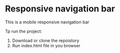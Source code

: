 # Responsive navigation bar

This is a mobile responsive navigation bar

Tp run the project:
1. Download or clone the repoistory
1. Run index.html file in you browser
